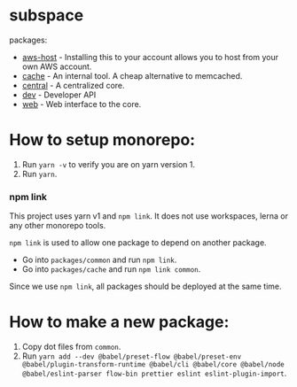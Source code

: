 # subspace

packages:

- [aws-host](packages/aws-host/README.md) - Installing this to your account allows you to host from your own AWS account.
- [cache](packages/cache/README.md) - An internal tool. A cheap alternative to memcached.
- [central](packages/central/README.md) - A centralized core.
- [dev](packages/dev/README.md) - Developer API
- [web](./web/README.md) - Web interface to the core.

# How to setup monorepo:

1. Run `yarn -v` to verify you are on yarn version 1.
2. Run `yarn`.

### npm link
This project uses yarn v1 and `npm link`. It does not use workspaces, lerna or any other monorepo tools.

`npm link` is used to allow one package to depend on another package.

- Go into `packages/common` and run `npm link`.
- Go into `packages/cache` and run `npm link common`.

Since we use `npm link`, all packages should be deployed at the same time.

# How to make a new package:

1. Copy dot files from `common`.
2. Run `yarn add --dev @babel/preset-flow @babel/preset-env @babel/plugin-transform-runtime @babel/cli @babel/core @babel/node @babel/eslint-parser flow-bin prettier eslint eslint-plugin-import`.
